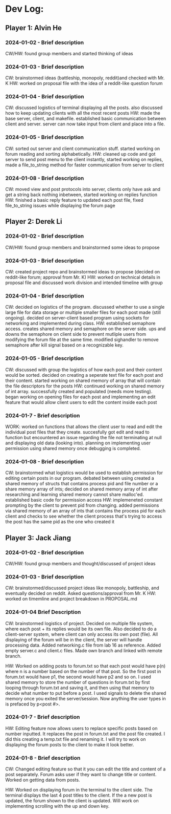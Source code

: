 # Dev Log:

## Player 1: Alvin He

### 2024-01-02 - Brief description
CW/HW: found group members and started thinking of ideas

### 2024-01-03 - Brief description
CW: brainstormed ideas (battleship, monopoly, reddit)and checked with Mr. K
HW: worked on proposal file with the idea of a reddit-like question forum

### 2024-01-04 - Brief description
CW: discussed logistics of terminal displaying all the posts. also discussed how to keep updating clients with all the most recent posts
HW: made the base server, client, and makefile. established basic communication between client and server. server can now take input from client and place into a file.

### 2024-01-05 - Brief description
CW: sorted out server and client communication stuff. started working on forum reading and sorting alphabetically. 
HW: cleaned up code and got server to send post menu to the client instantly, started working on replies, made a file_to_string method for faster communication from server to client

### 2024-01-08 - Brief description
CW: moved view and post protocols into server, clients only have ask and get a string back nothing inbetween, started working on replies function
HW: finished a basic reply feature to updated each post file, fixed file_to_string issues while displaying the forum page

## Player 2: Derek Li

### 2024-01-02 - Brief description
CW/HW: found group members and brainstormed some ideas to propose

### 2024-01-03 - Brief description
CW: created project repo and brainstormed ideas to propose (decided on reddit-like forum; approval from Mr. K)
HW: worked on technical details in proposal file and discussed work division and intended timeline with group

### 2024-01-04 - Brief description
CW: decided on logistics of the program. discussed whether to use a single large file for data storage or multiple smaller files for each post made (still ongoing). decided on server-client based program using sockets for networking and implemented during class.
HW: established semaphore access. creates shared memory and semaphore on the server side. ups and downs the semaphore on client side to prevent mutliple users from modifying the forum file at the same time. modified sighandler to remove semaphore after kill signal based on a recognizable key.

### 2024-01-05 - Brief description
CW: discussed with group the logistics of how each post and their content would be sorted. decided on creating a seperate text file for each post and their content. started working on shared memory of array that will contain the file descriptors for the posts
HW: continued working on shared memory of int array. successfully created and populated (needs more testing). began working on opening files for each post and implementing an edit feature that would allow client users to edit the content inside each post

### 2024-01-7 - Brief description
WORK: worked on functions that allows the client user to read and edit the individual post files that they create. succesfully got edit and read to function but encountered an issue regarding the file not terminating at null and displaying old data (looking into). planning on implementing user permission using shared memory once debugging is completed.

### 2024-01-08 - Brief description
CW: brainstormed what logistics would be used to establish permission for editing certain posts in our program. debated between using created a shared memory of structs that contains process pid and file number or a share memory array of ints; decided on shared memory array of int after researching and learning shared memory cannot share malloc'ed. established basic code for permission access
HW: implemeneted constant prompting by the client to prevent pid from changing. added permissions via shared memory of an array of ints that contains the process pid for each client and checks to see whether the client process that's trying to access the post has the same pid as the one who created it

## Player 3: Jack Jiang

### 2024-01-02 - Brief description
CW/HW: found group members and thought/discussed of project ideas 

### 2024-01-03 - Brief description
CW: brainstormed/discussed project ideas like monopoly, battleship, and eventually decided on reddit. Asked questions/approval from Mr. K
HW: worked on timemline and project breakdown in PROPOSAL.md

### 2024-01-04 Brief Description
CW: brainstormed logistics of project. Decided on multiple file system, where each post + its replies would be its own file. Also decided to do a client-server system, where client can only access its own post (file). All displaying of the forum will be in the client, the server will handle processing data. Added networking.c file from lab 16 as reference. Added empty server.c and client.c files. Made own branch and linked with remote branch.

HW: Worked on adding posts to forum.txt so that each post would have p(n) where n is a number based on the number of that post. So the first post in forum.txt would have p1, the second would have p2 and so on. I used shared memory to store the number of questions in forum.txt by first looping through forum.txt and saving it, and then using that memory to decide what number to put before a post. I used signals to delete the shared memory once you exited the server/session. Now anything the user types in is prefaced by p<post #>. 

### 2024-01-7 - Brief description
HW: Editing feature now allows users to replace specific posts based on number inputted. It replaces the post in forum.txt and the post file created. I did this creating a temp.txt file and renaming it. I will try to work on displaying the forum posts to the client to make it look better.


### 2024-01-8 - Brief description
CW: Changed editing feature so that it you can edit the title and content of a post separately. Forum asks user if they want to change title or content. Worked on getting data from posts.

HW: Worked on displaying forum in the terminal to the client side. The terminal displays the last 4 post titles to the client. If the a new post is updated, the forum shown to the client is updated. Will work on implementing scrolling with the up and down key.
